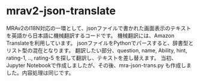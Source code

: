# mrav2-json-translate

MRAv2のI18N対応の一環として、jsonファイルで書かれた画面表示のテキストを英語から日本語に機械翻訳するコードです。
機械翻訳には、Amazon Translateを利用しています。
jsonファイルをPythonでパースすると、辞書型とリスト型の混在となります。
翻訳したい部分、question, name, Ability, hint, rating-1, .., rating-5 を探して翻訳し、テキストを差し替えます。
当初、Jupyter Notebookで作成しましたが、その後、mra-json-trans.py も作成しました。内容処理は同じです。

